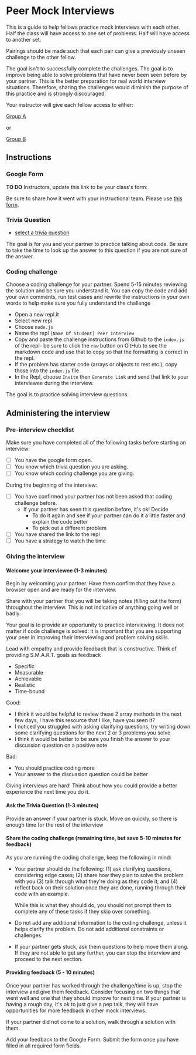 # Peer Mock Interviews

This is a guide to help fellows practice mock interviews with each other. Half the class will have access to one set of problems. Half will have access to another set.

Pairings should be made such that each pair can give a previously unseen challenge to the other fellow.

The goal isn't to successfully complete the challenges. The goal is to improve being able to solve problems that have never been seen before by your partner. This is the better preparation for real world interview situations. Therefore, sharing the challenges would diminish the purpose of this practice and is strongly discouraged.

Your instructor will give each fellow access to either:

[Group A](https://github.com/9-1-pursuit/peer-mi-group-a)

or

[Group B](https://github.com/9-1-pursuit/peer-mi-group-b)

## Instructions

### Google Form

**TO DO** Instructors, update this link to be your class's form:

Be sure to share how it went with your instructional team. Please use [this form](https://docs.google.com/forms/d/1LL1RPJUIdYVakurAhDid9dOlot0TpC4SgBn7MIf35GY/edit).

### Trivia Question

- [select a trivia question](https://github.com/joinpursuit/Mock-Interview-Trivia-Questions/blob/main/README.md)

The goal is for you and your partner to practice talking about code. Be sure to take the time to look up the answer to this question if you are not sure of the answer.

### Coding challenge

Choose a coding challenge for your partner. Spend 5-15 minutes reviewing the solution and be sure you understand it. You can copy the code and add your own comments, run test cases and rewrite the instructions in your own words to help make sure you fully understand the challenge

- Open a new repl.it
- Select new repl
- Choose `node.js`
- Name the repl `[Name Of Student] Peer Interview`
- Copy and paste the challenge instructions from Github to the `index.js` of the repl- be sure to click the `raw` button on GitHub to see the markdown code and use that to copy so that the formatting is correct in the repl.
- If the problem has starter code (arrays or objects to test etc.), copy those into the `index.js` file
- In the Repl, choose `Invite` then `Generate Link` and send that link to your interviewee during the interview.

The goal is to practice solving interview questions.

## Administering the interview

### Pre-interview checklist

Make sure you have completed all of the following tasks before starting an interview:

- [ ] You have the google form open.
- [ ] You know which trivia question you are asking.
- [ ] You know which coding challenge you are giving.

During the beginning of the interview:

- [ ] You have confirmed your partner has not been asked that coding challenge before.
  - If your partner has seen this question before, it's ok! Decide
    - To do it again and see if your partner can do it a little faster and explain the code better
    - To pick out a different problem
- [ ] You have shared the link to the repl
- [ ] You have a strategy to watch the time

### Giving the interview

#### Welcome your interviewee (1-3 minutes)

Begin by welcoming your partner. Have them confirm that they have a browser open and are ready for the interview.

Share with your partner that you will be taking notes (filling out the form) throughout the interview. This is not indicative of anything going well or badly.

Your goal is to provide an opportunity to practice interviewing. It does not matter if code challenge is solved: it is important that you are supporting your peer in improving their interviewing and problem solving skills.

Lead with empathy and provide feedback that is constructive. Think of providing S.M.A.R.T. goals as feedback

- Specific
- Measurable
- Achievable
- Realistic
- Time-bound

Good:

- I think it would be helpful to review these 2 array methods in the next few days, I have this resource that I like, have you seen it?
- I noticed you struggled with asking clarifying questions, try writing down some clarifying questions for the next 2 or 3 problems you solve
- I think it would be better to be sure you finish the answer to your discussion question on a positive note

Bad:

- You should practice coding more
- Your answer to the discussion question could be better

Giving interviews are hard! Think about how you could provide a better experience the next time you do it.

#### Ask the Trivia Question (1-3 minutes)

Provide an answer if your partner is stuck. Move on quickly, so there is enough time for the rest of the interview

#### Share the coding challenge (remaining time, but save 5-10 minutes for feedback)

As you are running the coding challenge, keep the following in mind:

- Your partner should do the following: (1) ask clarifying questions, considering edge cases; (2) share how they plan to solve the problem with you (3) talk through what they're doing as they code it; and (4) reflect back on their solution once they are done, running through their code with an example.

  While this is what they should do, you should not prompt them to complete any of these tasks if they skip over something.

- Do not add any additional information to the coding challenge, unless it helps clarify the problem. Do not add additional constraints or challenges.

- If your partner gets stuck, ask them questions to help move them along. If they are not able to get any further, you can stop the interview and proceed to the next section.

#### Providing feedback (5 - 10 minutes)

Once your partner has worked through the challenge/time is up, stop the interview and give them feedback. Consider focusing on two things that went well and one that they should improve for next time. If your partner is having a rough day, it's ok to just give a pep talk, they will have opportunities for more feedback in other mock interviews.

If your partner did not come to a solution, walk through a solution with them.

Add your feedback to the Google Form. Submit the form once you have filled in all required form fields.
